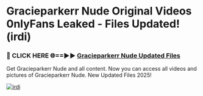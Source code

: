 # Gracieparkerr Nude Original Videos 0nlyFans Leaked - Files Updated! (irdi)

<h3>🔴 CLICK HERE 🌐==►► <a href="https://tinyurl.com/y5r63du9" rel="nofollow">Gracieparkerr Nude Updated Files</a></h3>

Get Gracieparkerr Nude and all content. Now you can access all videos and pictures of Gracieparkerr Nude. New Updated Files 2025!

[![irdi](https://i.imgur.com/UVo9nyh.gif)](https://tinyurl.com/y5r63du9)